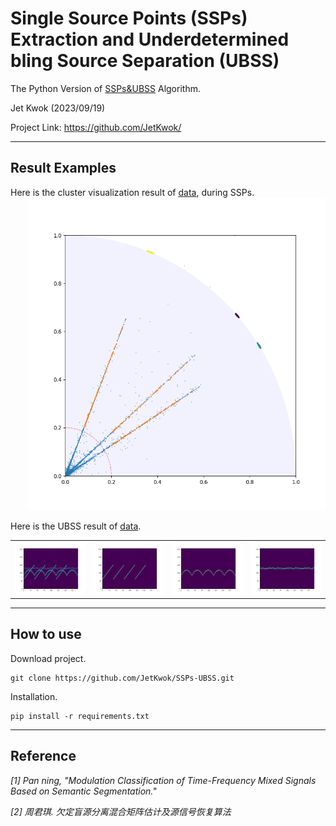 # Single Source Points (SSPs) Extraction and Underdetermined bling Source Separation (UBSS)

The Python Version of [SSPs&UBSS]() Algorithm.

Jet Kwok (2023/09/19)

Project Link: https://github.com/JetKwok/

---

## Result Examples

Here is the cluster visualization result of [data](), during SSPs.
<p style="margin-left: 2em; margin-top: -1em"> <img src="__asserts__/figs/cluster.png" height="500"></p>


Here is the UBSS result of [data]().

<table class="center">
    <tr>
    <td><img src="__asserts__/figs/mix_signal.png"></td>
    <td><img src="__asserts__/figs/signal1.png"></td>
    <td><img src="__asserts__/figs/signal2.png"></td>
    <td><img src="__asserts__/figs/signal3.png"></td>
    </tr>
</table>

---

## How to use

Download project.

```
git clone https://github.com/JetKwok/SSPs-UBSS.git
```

Installation.

```
pip install -r requirements.txt
```

---
## Reference
*[1] Pan ning, "Modulation Classification of Time-Frequency Mixed Signals Based on Semantic Segmentation."*

*[2] 周君琪. 欠定盲源分离混合矩阵估计及源信号恢复算法*